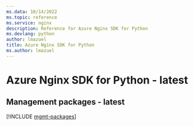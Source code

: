 ```yaml
---
ms.data: 10/14/2022
ms.topic: reference
ms.service: nginx
description: Reference for Azure Nginx SDK for Python
ms.devlang: python
author: lmazuel
title: Azure Nginx SDK for Python
ms.author: lmazuel
---
```

# Azure Nginx SDK for Python - latest

## Management packages - latest
[!INCLUDE [mgmt-packages](nginx-mgmt-index.md)]
